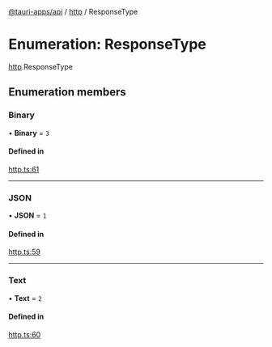 [@tauri-apps/api](../README.md) / [http](../modules/http.md) / ResponseType

# Enumeration: ResponseType

[http](../modules/http.md).ResponseType

## Enumeration members

### Binary

• **Binary** = `3`

#### Defined in

[http.ts:61](https://github.com/tauri-apps/tauri/blob/787ea09/tooling/api/src/http.ts#L61)

___

### JSON

• **JSON** = `1`

#### Defined in

[http.ts:59](https://github.com/tauri-apps/tauri/blob/787ea09/tooling/api/src/http.ts#L59)

___

### Text

• **Text** = `2`

#### Defined in

[http.ts:60](https://github.com/tauri-apps/tauri/blob/787ea09/tooling/api/src/http.ts#L60)
